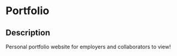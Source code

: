   # **Portfolio**

  ## Description

  Personal portfolio website for employers and collaborators to view!
